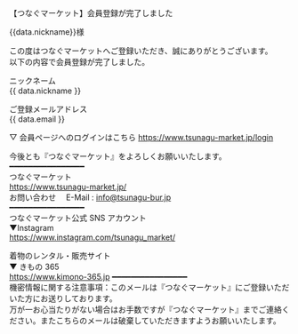 【つなぐマーケット】会員登録が完了しました

{{data.nickname}}様

この度はつなぐマーケットへご登録いただき、誠にありがとうございます。  
以下の内容で会員登録が完了しました。

ニックネーム  
{{ data.nickname }}

ご登録メールアドレス  
{{ data.email }}

▽ 会員ページへのログインはこちら
https://www.tsunagu-market.jp/login

今後とも『つなぐマーケット』をよろしくお願いいたします。  
━━━━━━━━━━━━━━━━  
つなぐマーケット  
https://www.tsunagu-market.jp/  
お問い合わせ　 E-Mail : info@tsunagu-bur.jp  
━━━━━━━━━━━━━━━━  
つなぐマーケット公式 SNS アカウント  
▼Instagram  
https://www.instagram.com/tsunagu_market/

着物のレンタル・販売サイト  
▼ きもの 365  
https://www.kimono-365.jp
━━━━━━━━━━━━━━━━  
機密情報に関する注意事項：このメールは『つなぐマーケット』にご登録いただいた方にお送りしております。  
万が一お心当たりがない場合はお手数ですが『つなぐマーケット』までご連絡ください。またこちらのメールは破棄していただきますようお願いいたします。
